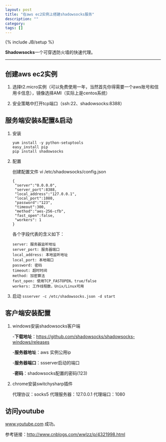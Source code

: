```yaml
---
layout: post
title: "在aws ec2实例上搭建shadowsocks服务"
description: ""
category: 
tags: []
---
```

{% include JB/setup %}

**Shadowsocks**一个可穿透防火墙的快速代理。

-------------

## 创建aws ec2实例

1. 选择t2.micro实例（可以免费使用一年，当然首先你得需要一个aws账号和信用卡信息），镜像选择AMI（实际上是centos系统）

2. 安全策略中打开tcp端口（ssh:22、shadowsocks:8388）

## 服务端安装&配置&启动

1. 安装

   ```
   yum install -y python-setuptools
   easy_install pip
   pip install shadowsocks
   ```
   
2. 配置

   创建配置文件 vi /etc/shadowsocks/config.json
   
   ```
   {
   	"server":"0.0.0.0",
   	"server_port":8388,
   	"local_address":"127.0.0.1",
   	"local_port":1080,
   	"password":"123",
   	"timeout":300,
   	"method":"aes-256-cfb",
   	"fast_open":false,
   	"workers": 1
   }
   ```
   各个字段代表的含义如下：
   
   ```
   server: 服务器监听地址
   server_port: 服务器端口
   local_address: 本地监听地址
   local_port: 本地端口
   password: 密码
   timeout: 超时时间
   method: 加密算法
   fast_open: 使用TCP_FASTOPEN，true/false
   workers: 工作线程数，Unix/Linux可用
   ```
   
3. 启动
   `ssserver -c /etc/shadowsocks.json -d start`

## 客户端安装配置
1. windows安装shadowsocks客户端

   -**下载地址**：https://github.com/shadowsocks/shadowsocks-windows/releases
   
   -**服务器地址**：aws 实例公用ip
   
   -**服务器端口**：ssserver启动的端口
   
   -**密码**：shadowsocks配置的密码(123)
   
2. chrome安装switchysharp插件

   代理协议：socks5 代理服务器：127.0.0.1 代理端口：1080
   
## 访问youtube
www.youtube.com 成功。

参考链接：http://www.cnblogs.com/wwlzz/p/4321998.html